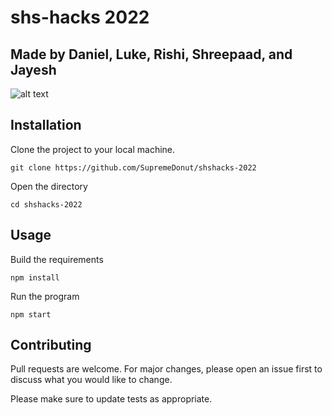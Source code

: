 # shs-hacks 2022

## Made by Daniel, Luke, Rishi, Shreepaad, and Jayesh

![alt text](https://scx2.b-cdn.net/gfx/news/hires/2019/3-climate.jpg)

## Installation

Clone the project to your local machine.
```
git clone https://github.com/SupremeDonut/shshacks-2022
```
Open the directory
```
cd shshacks-2022
```
## Usage
Build the requirements
```
npm install
```
Run the program
```
npm start
```

## Contributing
Pull requests are welcome. For major changes, please open an issue first to discuss what you would like to change.

Please make sure to update tests as appropriate.
